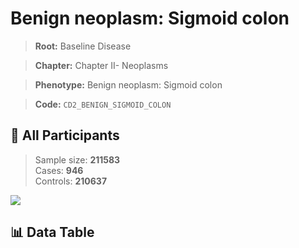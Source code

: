 # Benign neoplasm: Sigmoid colon

> **Root:** Baseline Disease  

> **Chapter:** Chapter II- Neoplasms  

> **Phenotype:** Benign neoplasm: Sigmoid colon  

> **Code:** `CD2_BENIGN_SIGMOID_COLON`

## 🧪 All Participants  
> Sample size: **211583**  
> Cases: **946**  
> Controls: **210637**
<img src="/Sensitive/Figures/ALL/Baseline/CD2_BENIGN_SIGMOID_COLON.png"/>

## 📊 Data Table
<CsvTableMRF src="/Sensitive/Data/ALL/Baseline/LG_CD2_BENIGN_SIGMOID_COLON.csv"/>

